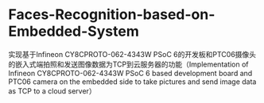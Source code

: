 # Faces-Recognition-based-on-Embedded-System
实现基于Infineon CY8CPROTO-062-4343W PSoC 6的开发板和PTC06摄像头的嵌入式端拍照和发送图像数据为TCP到云服务器的功能（Implementation of Infineon CY8CPROTO-062-4343W PSoC 6 based development board and PTC06 camera on the embedded side to take pictures and send image data as TCP to a cloud server） 
